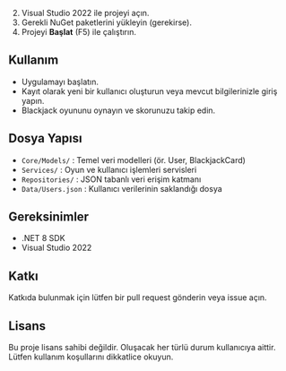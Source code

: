 2. Visual Studio 2022 ile projeyi açın.
3. Gerekli NuGet paketlerini yükleyin (gerekirse).
4. Projeyi __Başlat__ (F5) ile çalıştırın.

## Kullanım

- Uygulamayı başlatın.
- Kayıt olarak yeni bir kullanıcı oluşturun veya mevcut bilgilerinizle giriş yapın.
- Blackjack oyununu oynayın ve skorunuzu takip edin.

## Dosya Yapısı

- `Core/Models/` : Temel veri modelleri (ör. User, BlackjackCard)
- `Services/` : Oyun ve kullanıcı işlemleri servisleri
- `Repositories/` : JSON tabanlı veri erişim katmanı
- `Data/Users.json` : Kullanıcı verilerinin saklandığı dosya

## Gereksinimler

- .NET 8 SDK
- Visual Studio 2022

## Katkı

Katkıda bulunmak için lütfen bir pull request gönderin veya issue açın.

## Lisans

Bu proje lisans sahibi değildir. Oluşacak her türlü durum kullanıcıya aittir. Lütfen kullanım koşullarını dikkatlice okuyun.

